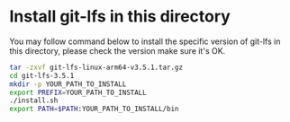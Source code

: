# Install git-lfs in this directory

You may follow command below to install the specific version of git-lfs in this directory, please check the version make sure it's OK.

```bash
tar -zxvf git-lfs-linux-arm64-v3.5.1.tar.gz
cd git-lfs-3.5.1
mkdir -p YOUR_PATH_TO_INSTALL
export PREFIX=YOUR_PATH_TO_INSTALL
./install.sh
export PATH=$PATH:YOUR_PATH_TO_INSTALL/bin
```